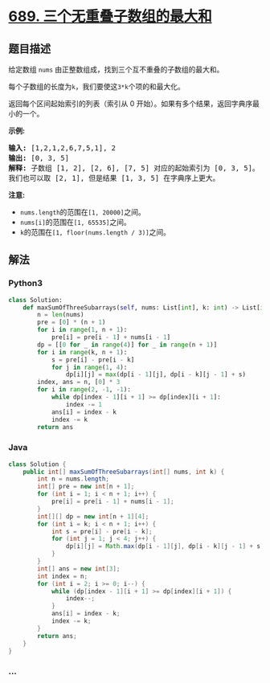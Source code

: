 # [689. 三个无重叠子数组的最大和](https://leetcode-cn.com/problems/maximum-sum-of-3-non-overlapping-subarrays)



## 题目描述

<!-- 这里写题目描述 -->

<p>给定数组&nbsp;<code>nums</code>&nbsp;由正整数组成，找到三个互不重叠的子数组的最大和。</p>

<p>每个子数组的长度为<code>k</code>，我们要使这<code>3*k</code>个项的和最大化。</p>

<p>返回每个区间起始索引的列表（索引从 0 开始）。如果有多个结果，返回字典序最小的一个。</p>

<p><strong>示例:</strong></p>

<pre>
<strong>输入:</strong> [1,2,1,2,6,7,5,1], 2
<strong>输出:</strong> [0, 3, 5]
<strong>解释:</strong> 子数组 [1, 2], [2, 6], [7, 5] 对应的起始索引为 [0, 3, 5]。
我们也可以取 [2, 1], 但是结果 [1, 3, 5] 在字典序上更大。
</pre>

<p><strong>注意:</strong></p>

<ul>
	<li><code>nums.length</code>的范围在<code>[1, 20000]</code>之间。</li>
	<li><code>nums[i]</code>的范围在<code>[1, 65535]</code>之间。</li>
	<li><code>k</code>的范围在<code>[1, floor(nums.length / 3)]</code>之间。</li>
</ul>


## 解法

<!-- 这里可写通用的实现逻辑 -->

<!-- tabs:start -->

### **Python3**

<!-- 这里可写当前语言的特殊实现逻辑 -->

```python
class Solution:
    def maxSumOfThreeSubarrays(self, nums: List[int], k: int) -> List[int]:
        n = len(nums)
        pre = [0] * (n + 1)
        for i in range(1, n + 1):
            pre[i] = pre[i - 1] + nums[i - 1]
        dp = [[0 for _ in range(4)] for _ in range(n + 1)]
        for i in range(k, n + 1):
            s = pre[i] - pre[i - k]
            for j in range(1, 4):
                dp[i][j] = max(dp[i - 1][j], dp[i - k][j - 1] + s)
        index, ans = n, [0] * 3
        for i in range(2, -1, -1):
            while dp[index - 1][i + 1] >= dp[index][i + 1]:
                index -= 1
            ans[i] = index - k
            index -= k
        return ans
```

### **Java**

<!-- 这里可写当前语言的特殊实现逻辑 -->

```java
class Solution {
    public int[] maxSumOfThreeSubarrays(int[] nums, int k) {
        int n = nums.length;
        int[] pre = new int[n + 1];
        for (int i = 1; i < n + 1; i++) {
            pre[i] = pre[i - 1] + nums[i - 1];
        }
        int[][] dp = new int[n + 1][4];
        for (int i = k; i < n + 1; i++) {
            int s = pre[i] - pre[i - k];
            for (int j = 1; j < 4; j++) {
                dp[i][j] = Math.max(dp[i - 1][j], dp[i - k][j - 1] + s);
            }
        }
        int[] ans = new int[3];
        int index = n;
        for (int i = 2; i >= 0; i--) {
            while (dp[index - 1][i + 1] >= dp[index][i + 1]) {
                index--;
            }
            ans[i] = index - k;
            index -= k;
        }
        return ans;
    }
}
```

### **...**

```

```

<!-- tabs:end -->
